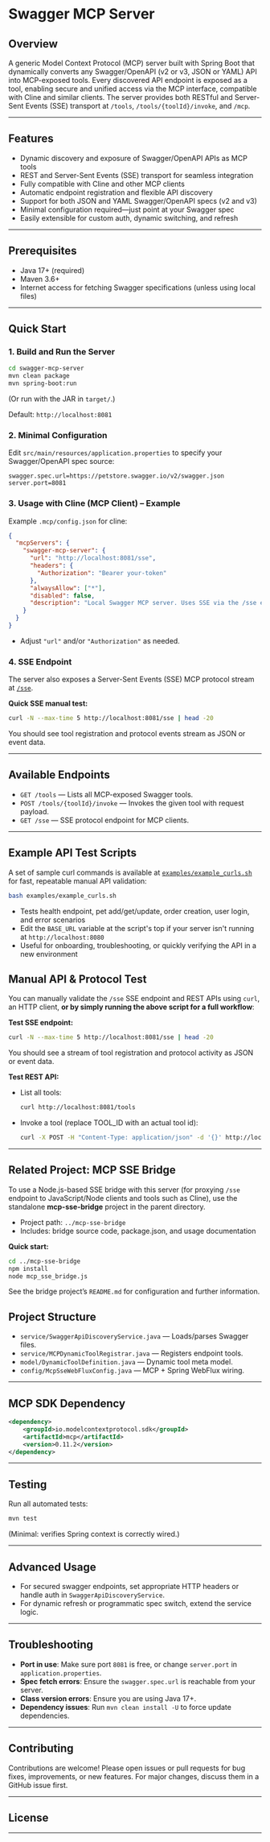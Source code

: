 # Swagger MCP Server

## Overview

A generic Model Context Protocol (MCP) server built with Spring Boot that dynamically converts any Swagger/OpenAPI (v2 or v3, JSON or YAML) API into MCP-exposed tools. Every discovered API endpoint is exposed as a tool, enabling secure and unified access via the MCP interface, compatible with Cline and similar clients. The server provides both RESTful and Server-Sent Events (SSE) transport at `/tools`, `/tools/{toolId}/invoke`, and `/mcp`.

---

## Features

- Dynamic discovery and exposure of Swagger/OpenAPI APIs as MCP tools
- REST and Server-Sent Events (SSE) transport for seamless integration
- Fully compatible with Cline and other MCP clients
- Automatic endpoint registration and flexible API discovery
- Support for both JSON and YAML Swagger/OpenAPI specs (v2 and v3)
- Minimal configuration required—just point at your Swagger spec
- Easily extensible for custom auth, dynamic switching, and refresh

---

## Prerequisites

- Java 17+ (required)
- Maven 3.6+
- Internet access for fetching Swagger specifications (unless using local files)

---

## Quick Start

### 1. Build and Run the Server

```sh
cd swagger-mcp-server
mvn clean package
mvn spring-boot:run
```

(Or run with the JAR in `target/`.)

Default: `http://localhost:8081`

### 2. Minimal Configuration

Edit `src/main/resources/application.properties` to specify your Swagger/OpenAPI spec source:

```
swagger.spec.url=https://petstore.swagger.io/v2/swagger.json
server.port=8081
```

### 3. Usage with Cline (MCP Client) – Example

Example `.mcp/config.json` for cline:

```json
{
  "mcpServers": {
    "swagger-mcp-server": {
      "url": "http://localhost:8081/sse",
      "headers": {
        "Authorization": "Bearer your-token"
      },
      "alwaysAllow": ["*"],
      "disabled": false,
      "description": "Local Swagger MCP server. Uses SSE via the /sse endpoint."
    }   
  }
}
```
- Adjust `"url"` and/or `"Authorization"` as needed.

### 4. SSE Endpoint

The server also exposes a Server-Sent Events (SSE) MCP protocol stream at [`/sse`](http://localhost:8081/sse).

**Quick SSE manual test:**
```sh
curl -N --max-time 5 http://localhost:8081/sse | head -20
```
You should see tool registration and protocol events stream as JSON or event data.

---

## Available Endpoints

- `GET /tools` — Lists all MCP-exposed Swagger tools.
- `POST /tools/{toolId}/invoke` — Invokes the given tool with request payload.
- `GET /sse` — SSE protocol endpoint for MCP clients.

---

## Example API Test Scripts

A set of sample curl commands is available at [`examples/example_curls.sh`](examples/example_curls.sh) for fast, repeatable manual API validation:
```sh
bash examples/example_curls.sh
```
- Tests health endpoint, pet add/get/update, order creation, user login, and error scenarios
- Edit the `BASE_URL` variable at the script's top if your server isn't running at `http://localhost:8080`
- Useful for onboarding, troubleshooting, or quickly verifying the API in a new environment

## Manual API & Protocol Test

You can manually validate the `/sse` SSE endpoint and REST APIs using `curl`, an HTTP client, **or by simply running the above script for a full workflow**:

**Test SSE endpoint:**
```sh
curl -N --max-time 5 http://localhost:8081/sse | head -20
```
You should see a stream of tool registration and protocol activity as JSON or event data.

**Test REST API:**
- List all tools:
  ```sh
  curl http://localhost:8081/tools
  ```
- Invoke a tool (replace TOOL_ID with an actual tool id):
  ```sh
  curl -X POST -H "Content-Type: application/json" -d '{}' http://localhost:8081/tools/TOOL_ID/invoke
  ```

---

## Related Project: MCP SSE Bridge

To use a Node.js-based SSE bridge with this server (for proxying `/sse` endpoint to JavaScript/Node clients and tools such as Cline), use the standalone **mcp-sse-bridge** project in the parent directory.

- Project path: `../mcp-sse-bridge`
- Includes: bridge source code, package.json, and usage documentation

**Quick start:**
```sh
cd ../mcp-sse-bridge
npm install
node mcp_sse_bridge.js
```

See the bridge project’s `README.md` for configuration and further information.

## Project Structure

- `service/SwaggerApiDiscoveryService.java` — Loads/parses Swagger files.
- `service/MCPDynamicToolRegistrar.java` — Registers endpoint tools.
- `model/DynamicToolDefinition.java` — Dynamic tool meta model.
- `config/McpSseWebFluxConfig.java` — MCP + Spring WebFlux wiring.

---

## MCP SDK Dependency

```xml
<dependency>
    <groupId>io.modelcontextprotocol.sdk</groupId>
    <artifactId>mcp</artifactId>
    <version>0.11.2</version>
</dependency>
```

---

## Testing

Run all automated tests:
```sh
mvn test
```
(Minimal: verifies Spring context is correctly wired.)

---

## Advanced Usage

- For secured swagger endpoints, set appropriate HTTP headers or handle auth in `SwaggerApiDiscoveryService`.
- For dynamic refresh or programmatic spec switch, extend the service logic.

---

## Troubleshooting

- **Port in use**: Make sure port `8081` is free, or change `server.port` in `application.properties`.
- **Spec fetch errors**: Ensure the `swagger.spec.url` is reachable from your server.
- **Class version errors**: Ensure you are using Java 17+.
- **Dependency issues**: Run `mvn clean install -U` to force update dependencies.

---

## Contributing

Contributions are welcome! Please open issues or pull requests for bug fixes, improvements, or new features. For major changes, discuss them in a GitHub issue first.

---

## License


---

